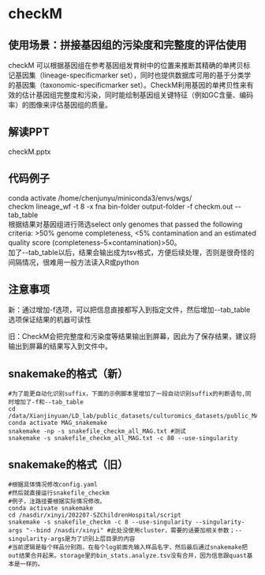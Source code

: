 # checkM

## 使用场景：拼接基因组的污染度和完整度的评估使用
checkM 可以根据基因组在参考基因组发育树中的位置来推断其精确的单拷贝标记基因集（lineage-specificmarker set），同时也提供数据库可用的基于分类学的基因集（taxonomic-specificmarker set）。CheckM利用基因的单拷贝性来有效的估计基因组完整度和污染，同时能绘制基因组关键特征（例如GC含量、编码率）的图像来评估基因组的质量。

## 解读PPT
checkM.pptx

## 代码例子
conda activate /home/chenjunyu/miniconda3/envs/wgs/ <br>
checkm lineage_wf -t 8 -x fna bin-folder output-folder -f checkm.out --tab_table<br>
根据结果对基因组进行筛选select only genomes that passed the following criteria: >50% genome completeness, <5% contamination and an estimated quality score (completeness–5×contamination)>50。<br>
加了--tab_table以后，结果会输出成为tsv格式，方便后续处理，否则是很奇怪的间隔情况，很难用一般方法读入R或python<br>
## 注意事项
新：通过增加-f选项，可以把信息直接都写入到指定文件，然后增加--tab_table选项保证结果的机器可读性

旧：CheckM会把完整度和污染度等结果输出到屏幕，因此为了保存结果，建议将输出到屏幕的结果写入到文件中。

## snakemake的格式（新）
```
#为了能更自动化识别suffix，下面的示例脚本里增加了一段自动识别suffix的判断语句,同时增加了-f和--tab_table
cd /data/Xianjinyuan/LD_lab/public_datasets/culturomics_datasets/public_MAGs
conda activate MAG_snakemake
snakemake -np -s snakefile_checkm_all_MAG.txt #测试
snakemake -s snakefile_checkm_all_MAG.txt -c 80 --use-singularity
```

## snakemake的格式（旧）
```
#根据具体情况修改config.yaml
#然后就直接运行snakefile_checkm
#例子，注路径要根据实际情况修改。
conda activate snakemake
cd /nasdir/xinyi/202207-SZChildrenHospital/script
snakemake -s snakefile_checkm -c 8 --use-singularity --singularity-args "--bind /nasdir/xinyi" #此处没使用cluster，需要的话要加相关参数；--singularity-args是为了识别上层目录的内容
#当前逻辑是每个样品分别跑，在每个log前面先输入样品名字，然后最后通过snakemake把out结果合并起来。storage里的bin_stats.analyze.tsv没有合并，因为信息跟quast基本是一样的。
```

